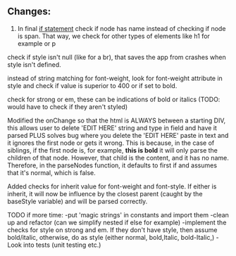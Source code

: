 ## Changes:

1. In final [if statement]() check if node has name instead of checking if node is span. That way, we check for other types of elements like h1 for example or p

check if style isn't null (like for a br), that saves the app from crashes when style isn't defined.

instead of string matching for font-weight, look for font-weight attribute in style and check if value is superior to 400 or if set to bold.

check for strong or em, these can be indications of bold or italics (TODO: would have to check if they aren't styled)

Modified the onChange so that the html is ALWAYS between a starting DIV, this allows user to delete 'EDIT HERE' string and type in field and have it parsed PLUS solves bug where you delete the 'EDIT HERE' paste in text and it ignores the first node or gets it wrong. This is because, in the case of siblings, if the first node is, for example, <b>this is bold</b> it will only parse the children of that node. However, that child is the content, and it has no name. Therefore, in the parseNodes function, it defaults to first if and assumes that it's normal, which is false.

Added checks for inherit value for font-weight and font-style. If either is inherit, it will now be influence by the closest parent (caught by the baseStyle variable) and will be parsed correctly.

TODO if more time:
-put 'magic strings' in constants and import them
-clean up and refactor (can we simplify nested if else for example)
-implement the checks for style on strong and em. If they don't have style, then assume bold/italic, otherwise, do as style (either normal, bold,Italic, bold-Italic,)
-Look into tests (unit testing etc.)
